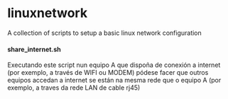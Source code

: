 # linuxnetwork
A collection of scripts to setup a basic linux network configuration

#### share_internet.sh ###
Executando este script nun equipo A que dispoña de conexión a internet (por exemplo, a través de WIFI ou MODEM) pódese facer que outros equipos accedan a internet se están na mesma rede que o equipo A (por exemplo, a traves da rede LAN de cable rj45)
